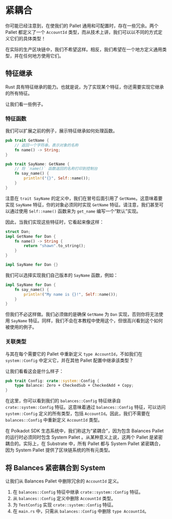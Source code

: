 # 紧耦合

你可能已经注意到，在使我们的 Pallet 通用和可配置时，存在一些冗余。两个 Pallet 都定义了一个 `AccountId` 类型，而从技术上讲，我们可以以不同的方式定义它们的具体类型！

在实际的生产区块链中，我们不希望这样。相反，我们希望在一个地方定义通用类型，并在任何地方使用它们。

## 特征继承

Rust 具有特征继承的能力。也就是说，为了实现某个特征，你还需要实现它继承的所有特征。

让我们看一些例子。

### 特征函数

我们可以扩展之前的例子，展示特征继承如何处理函数。

```rust
pub trait GetName {
    // 返回一个字符串，表示对象的名称
    fn name() -> String;
}

pub trait SayName: GetName {
    // 将 `name()` 函数返回的名称打印到控制台
    fn say_name() {
        println!("{}", Self::name());
    }
}
```

注意在 `trait SayName` 的定义中，我们在冒号后面引用了 `GetName`。这意味着要实现 `SayName` 特征，你的对象必须同时实现 `GetName` 特征。请注意，我们甚至可以通过使用 `Self::name()` 函数来为 `get_name` 编写一个“默认”实现。

因此，当我们实现这些特征时，它看起来像这样：

```rust
struct Dan;
impl GetName for Dan {
    fn name() -> String {
        return "shawn".to_string();
    }
}

impl SayName for Dan {}
```

我们可以选择实现我们自己版本的 `SayName` 函数，例如：

```rust
impl SayName for Dan {
    fn say_name() {
        println!("My name is {}!", Self::name());
    }
}
```

但我们不必这样做。我们必须做的是确保 `GetName` 为 `Dan` 实现，否则你将无法使用 `SayName` 特征。同样，我们不会在本教程中使用这个，但很高兴看到这个如何被使用的例子。

### 关联类型

与其在每个需要它的 Pallet 中重新定义 `type AccountId`，不如我们在 `system::Config` 中定义它，并在其他 Pallet 配置中继承该类型？

让我们看看这会是什么样子：

```rust
pub trait Config: crate::system::Config {
    type Balance: Zero + CheckedSub + CheckedAdd + Copy;
}
```

在这里，你可以看到我们的 `balances::Config` 特征继承自 `crate::system::Config` 特征。这意味着通过 `balances::Config` 特征，可以访问 `system::Config` 定义的所有类型，包括 `AccountId`。因此，我们不需要在 `balances::Config` 中重新定义 `AccountId` 类型。

在 Polkadot SDK 生态系统中，我们称这为“紧耦合”，因为包含 Balances  Pallet 的运行时必须同时包含 System  Pallet 。从某种意义上说，这两个 Pallet 是紧密耦合的。实际上，在 Substrate 中，所有 Pallet 都与 System  Pallet 紧密耦合，因为 System  Pallet 提供了区块链系统的所有元类型。

## 将 Balances 紧密耦合到 System

让我们从 Balances  Pallet 中删除冗余的 `AccountId` 定义。

1. 在 `balances::Config` 特征中继承 `crate::system::Config` 特征。
2. 从 `balances::Config` 定义中删除 `AccountId` 类型。
3. 为 `TestConfig` 实现 `crate::system::Config` 特征。
4. 在 `main.rs` 中，只需从 `balances::Config` 中删除 `type AccountId`。